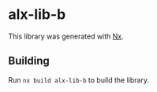 # alx-lib-b

This library was generated with [Nx](https://nx.dev).

## Building

Run `nx build alx-lib-b` to build the library.
